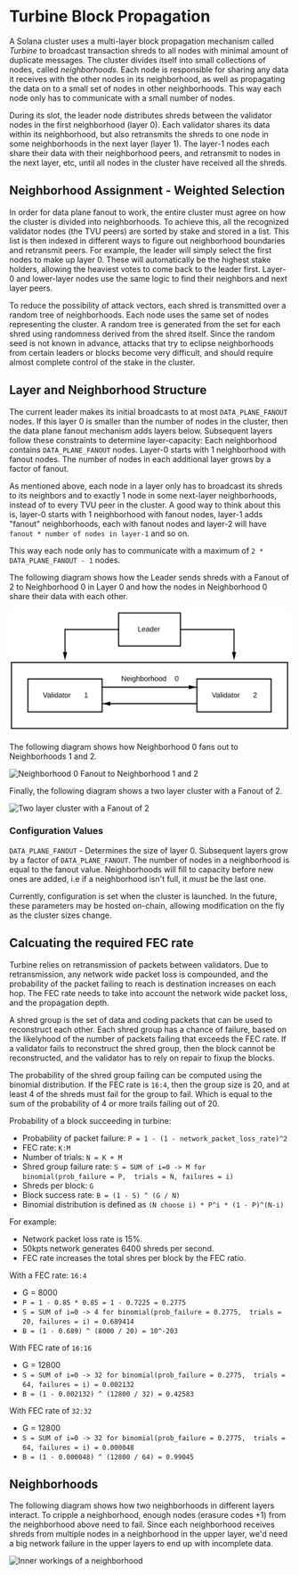# Turbine Block Propagation

A Solana cluster uses a multi-layer block propagation mechanism called _Turbine_ to broadcast transaction shreds to all nodes with minimal amount of duplicate messages. The cluster divides itself into small collections of nodes, called _neighborhoods_. Each node is responsible for sharing any data it receives with the other nodes in its neighborhood, as well as propagating the data on to a small set of nodes in other neighborhoods. This way each node only has to communicate with a small number of nodes.

During its slot, the leader node distributes shreds between the validator nodes in the first neighborhood \(layer 0\). Each validator shares its data within its neighborhood, but also retransmits the shreds to one node in some neighborhoods in the next layer \(layer 1\). The layer-1 nodes each share their data with their neighborhood peers, and retransmit to nodes in the next layer, etc, until all nodes in the cluster have received all the shreds.

## Neighborhood Assignment - Weighted Selection

In order for data plane fanout to work, the entire cluster must agree on how the cluster is divided into neighborhoods. To achieve this, all the recognized validator nodes \(the TVU peers\) are sorted by stake and stored in a list. This list is then indexed in different ways to figure out neighborhood boundaries and retransmit peers. For example, the leader will simply select the first nodes to make up layer 0. These will automatically be the highest stake holders, allowing the heaviest votes to come back to the leader first. Layer-0 and lower-layer nodes use the same logic to find their neighbors and next layer peers.

To reduce the possibility of attack vectors, each shred is transmitted over a random tree of neighborhoods. Each node uses the same set of nodes representing the cluster. A random tree is generated from the set for each shred using randomness derived from the shred itself. Since the random seed is not known in advance, attacks that try to eclipse neighborhoods from certain leaders or blocks become very difficult, and should require almost complete control of the stake in the cluster.

## Layer and Neighborhood Structure

The current leader makes its initial broadcasts to at most `DATA_PLANE_FANOUT` nodes. If this layer 0 is smaller than the number of nodes in the cluster, then the data plane fanout mechanism adds layers below. Subsequent layers follow these constraints to determine layer-capacity: Each neighborhood contains `DATA_PLANE_FANOUT` nodes. Layer-0 starts with 1 neighborhood with fanout nodes. The number of nodes in each additional layer grows by a factor of fanout.

As mentioned above, each node in a layer only has to broadcast its shreds to its neighbors and to exactly 1 node in some next-layer neighborhoods, instead of to every TVU peer in the cluster. A good way to think about this is, layer-0 starts with 1 neighborhood with fanout nodes, layer-1 adds "fanout" neighborhoods, each with fanout nodes and layer-2 will have `fanout * number of nodes in layer-1` and so on.

This way each node only has to communicate with a maximum of `2 * DATA_PLANE_FANOUT - 1` nodes.

The following diagram shows how the Leader sends shreds with a Fanout of 2 to Neighborhood 0 in Layer 0 and how the nodes in Neighborhood 0 share their data with each other.

![Leader sends shreds to Neighborhood 0 in Layer 0](../.gitbook/assets/data-plane-seeding%20%283%29.svg)

The following diagram shows how Neighborhood 0 fans out to Neighborhoods 1 and 2.

![Neighborhood 0 Fanout to Neighborhood 1 and 2](../.gitbook/assets/data-plane-fanout-3.svg)

Finally, the following diagram shows a two layer cluster with a Fanout of 2.

![Two layer cluster with a Fanout of 2](../.gitbook/assets/data-plane-3.svg)

### Configuration Values

`DATA_PLANE_FANOUT` - Determines the size of layer 0. Subsequent layers grow by a factor of `DATA_PLANE_FANOUT`. The number of nodes in a neighborhood is equal to the fanout value. Neighborhoods will fill to capacity before new ones are added, i.e if a neighborhood isn't full, it _must_ be the last one.

Currently, configuration is set when the cluster is launched. In the future, these parameters may be hosted on-chain, allowing modification on the fly as the cluster sizes change.

## Calcuating the required FEC rate

Turbine relies on retransmission of packets between validators.  Due to
retransmission, any network wide packet loss is compounded, and the
probability of the packet failing to reach is destination increases
on each hop.  The FEC rate needs to take into account the network wide
packet loss, and the propagation depth.

A shred group is the set of data and coding packets that can be used
to reconstruct each other.  Each shred group has a chance of failure,
based on the likelyhood of the number of packets failing that exceeds
the FEC rate. If a validator fails to reconstruct the shred group,
then the block cannot be reconstructed, and the validator has to rely
on repair to fixup the blocks.

The probability of the shred group failing can be computed using the
binomial distribution.  If the FEC rate is `16:4`, then the group size
is 20, and at least 4 of the shreds must fail for the group to fail.
Which is equal to the sum of the probability of 4 or more trails failing
out of 20.

Probability of a block succeeding in turbine:

* Probability of packet failure: `P = 1 - (1 - network_packet_loss_rate)^2`
* FEC rate: `K:M`
* Number of trials: `N = K + M`
* Shred group failure rate: `S = SUM of i=0 -> M for binomial(prob_failure = P,  trials = N, failures = i)`
* Shreds per block: `G`
* Block success rate: `B = (1 - S) ^ (G / N) `
* Binomial distribution is defined as `(N choose i) * P^i * (1 - P)^(N-i)`

For example:

* Network packet loss rate is 15%.
* 50kpts network generates 6400 shreds per second.
* FEC rate increases the total shres per block by the FEC ratio.

With a FEC rate: `16:4`
*  G = 8000
* `P = 1 - 0.85 * 0.85 = 1 - 0.7225 = 0.2775`
* `S = SUM of i=0 -> 4 for binomial(prob_failure = 0.2775,  trials = 20, failures = i) = 0.689414`
* `B = (1 - 0.689) ^ (8000 / 20) = 10^-203`

With FEC rate of `16:16`
*  G = 12800
* `S = SUM of i=0 -> 32 for binomial(prob_failure = 0.2775,  trials = 64, failures = i) = 0.002132`
* `B = (1 - 0.002132) ^ (12800 / 32) = 0.42583`

With FEC rate of `32:32`
*  G = 12800
* `S = SUM of i=0 -> 32 for binomial(prob_failure = 0.2775,  trials = 64, failures = i) = 0.000048`
* `B = (1 - 0.000048) ^ (12800 / 64) = 0.99045`

## Neighborhoods

The following diagram shows how two neighborhoods in different layers interact. To cripple a neighborhood, enough nodes \(erasure codes +1\) from the neighborhood above need to fail. Since each neighborhood receives shreds from multiple nodes in a neighborhood in the upper layer, we'd need a big network failure in the upper layers to end up with incomplete data.

![Inner workings of a neighborhood](../.gitbook/assets/data-plane-neighborhood-3.svg)

